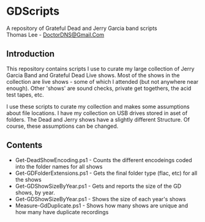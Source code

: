 # GDScripts

A repository of Grateful Dead and Jerry Garcia band scripts  
Thomas Lee - DoctorDNS@Gmail.Com

## Introduction

This repository contains scripts I use to curate my large collection of Jerry Garcia Band
and Grateful Dead Live shows.
Most of the shows in the collection are live shows - some of which
I attended (but not anywhere near enough). 
Other 'shows' are sound checks, private get togethers, the acid test tapes, etc. 

I use these scripts to curate my collection and makes some assumptions about file locations.
I have my collection on USB drives stored in aset of folders. 
The Dead and Jerry shows have a slightly different Structure.
Of course, these assumptions can be changed.



## Contents

* Get-DeadShowEncoding.ps1 - Counts the different encodeings coded into the folder names for all shows
* Get-GDFolderExtensions.ps1 - Gets the final folder type (flac, etc) for all the shows
* Get-GDShowSizeByYear.ps1 - Gets and reports the size of the GD shows, by year.
* Get-GDShowSizeByYear.ps1 - Shows the size of each year's shows
* Measure-GdDuplicate.ps1 - Shows how many shows are unique and how many have duplicate recordings